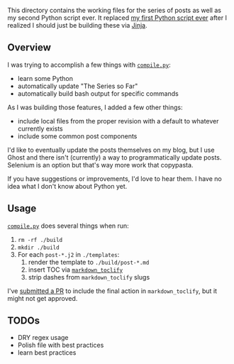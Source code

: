 This directory contains the working files for the series of posts as well as my second Python script ever. It replaced [my first Python script ever](/wizardsoftheweb/sensible-ssh-with-ansible/tree/v0.6.0/post/compile.py) after I realized I should just be building these via [Jinja](http://jinja.pocoo.org/).

## Overview

I was trying to accomplish a few things with [`compile.py`](compile.py):

* learn some Python
* automatically update "The Series so Far"
* automatically build bash output for specific commands

As I was building those features, I added a few other things:

* include local files from the proper revision with a default to whatever currently exists
* include some common post components

I'd like to eventually update the posts themselves on my blog, but I use Ghost and there isn't (currently) a way to programmatically update posts. Selenium is an option but that's way more work that copypasta.

If you have suggestions or improvements, I'd love to hear them. I have no idea what I don't know about Python yet.

## Usage

[`compile.py`](compile.py) does several things when run:

1. `rm -rf ./build`
2. `mkdir ./build`
3. For each `post-*.j2` in `./templates`:
    1. render the template to `./build/post-*.md`
    2. insert TOC via [`markdown_toclify`](https://github.com/rasbt/markdown-toclify)
    3. strip dashes from `markdown_toclify` slugs

I've [submitted a PR](https://github.com/rasbt/markdown-toclify/pull/14) to include the final action in `markdown_toclify`, but it might not get approved.

## TODOs

* DRY regex usage
* Polish file with best practices
* learn best practices
